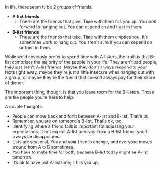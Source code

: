 In life, there seem to be 2 groups of friends: 
- **A-list friends**
  - These are the friends that give. Time with them fills you up. You look forward to hanging out. You can depend on and trust in them.
- **B-list friends**
  - These are the friends that take. Time with them empties you. It's sometimes work to hang out. You aren't sure if you can depend on or trust in them.
  
While we'd obviously prefer to spend time with A-listers, the truth is that B-list comprises the majority of the people in your life. They aren't bad people, they just aren't A-list friends. Maybe they don't always respond to your texts right away, maybe they're just a little insecure when hanging out with a group, or maybe they're the friend that doesn't always pay for their share of dinner.

The important thing, though, is that you leave room for the B-listers. Those are the people you're here to help.

A couple thoughts:
- People can move back and forth between A-list and B-list. That's ok.
- Remember, you are on someone's B-list. That's ok, too.
- Identifying where a friend falls is important for adjusting your expectations. Don't expect A-list behavior from a B-list friend; you'll always be disappointed.
- Lists are seasonal. You and your friends change, and everyone moves around from A to B sometimes.
- You have to make time for both, because B-list today might be A-list tomorrow. 
- It's ok to have just A-list time; it fills you up.
